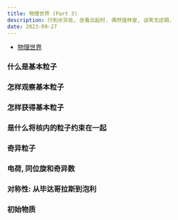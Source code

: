 ```yaml
---
title: 物理世界 (Part 3)
description: 行到水穷处, 坐看云起时. 偶然值林叟, 谈笑无还期.
date: 2023-09-27
---
```


- [物理世界](https://book.douban.com/subject/36216262/)

### 什么是基本粒子

### 怎样观察基本粒子

### 怎样获得基本粒子

### 是什么将核内的粒子约束在一起

### 奇异粒子

### 电荷, 同位旋和奇异数

### 对称性: 从毕达哥拉斯到泡利

### 初始物质
